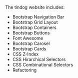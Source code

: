 The tindog website includes:

- Bootstrap Navigation Bar
- Bootstrap Grid Layout
- Bootstrap Containers
- Bootstrap Buttons
- Font Awesome
- Bootstrap Carosel
- Bootstrap Cards
- CSS Z-Index
- CSS Hirarchical Selectors
- CSS Combinational Selectors
- Refactoring
